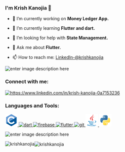 ### I'm Krish Kanojia 👋

- 🔭 I’m currently working on **Money Ledger App.**

- 🌱 I’m currently learning **Flutter and dart.**

- 🤝 I’m looking for help with **State Management.**

- 💬 Ask me about **Flutter.**

- 📫 How to reach me: [LinkedIn-@krishkanojia](https://www.linkedin.com/in/krish-kanojia-0a7153236/)

![enter image description here](https://media3.giphy.com/media/qgQUggAC3Pfv687qPC/giphy.gif?cid=ecf05e47ba38hl24xdaqj906zh7zrea7wlruog601jm9vu6e&rid=giphy.gif&ct=g)


<h3 align="left">Connect with me:</h3>
<p align="left">
<a href="https://linkedin.com/in/https://www.linkedin.com/in/krish-kanojia-0a7153236" target="blank"><img align="center" src="https://raw.githubusercontent.com/rahuldkjain/github-profile-readme-generator/master/src/images/icons/Social/linked-in-alt.svg" alt="https://www.linkedin.com/in/krish-kanojia-0a7153236" height="30" width="40" /></a>
</p>

<h3 align="left">Languages and Tools:</h3>
<p align="left"> <a href="https://www.cprogramming.com/" target="_blank" rel="noreferrer"> <img src="https://raw.githubusercontent.com/devicons/devicon/master/icons/c/c-original.svg" alt="c" width="40" height="40"/> </a> <a href="https://dart.dev" target="_blank" rel="noreferrer"> <img src="https://www.vectorlogo.zone/logos/dartlang/dartlang-icon.svg" alt="dart" width="40" height="40"/> </a> <a href="https://firebase.google.com/" target="_blank" rel="noreferrer"> <img src="https://www.vectorlogo.zone/logos/firebase/firebase-icon.svg" alt="firebase" width="40" height="40"/> </a> <a href="https://flutter.dev" target="_blank" rel="noreferrer"> <img src="https://www.vectorlogo.zone/logos/flutterio/flutterio-icon.svg" alt="flutter" width="40" height="40"/> </a> <a href="https://git-scm.com/" target="_blank" rel="noreferrer"> <img src="https://www.vectorlogo.zone/logos/git-scm/git-scm-icon.svg" alt="git" width="40" height="40"/> </a> <a href="https://www.java.com" target="_blank" rel="noreferrer"> <img src="https://raw.githubusercontent.com/devicons/devicon/master/icons/java/java-original.svg" alt="java" width="40" height="40"/> </a> <a href="https://www.python.org" target="_blank" rel="noreferrer"> <img src="https://raw.githubusercontent.com/devicons/devicon/master/icons/python/python-original.svg" alt="python" width="40" height="40"/> </a> </p>

![enter image description here](https://github-readme-stats.vercel.app/api?username=KrishKanojia&&show_icons=true&theme=gruvbox)


<p><img align="left" src="https://github-readme-stats.vercel.app/api/top-langs?username=krishkanojia&show_icons=true&theme=gruvbox" alt="krishkanojia" /></p>

<p><img align="center" src="https://github-readme-streak-stats.herokuapp.com/?user=krishkanojia&theme=gruvbox" alt="krishkanojia" /></p>
